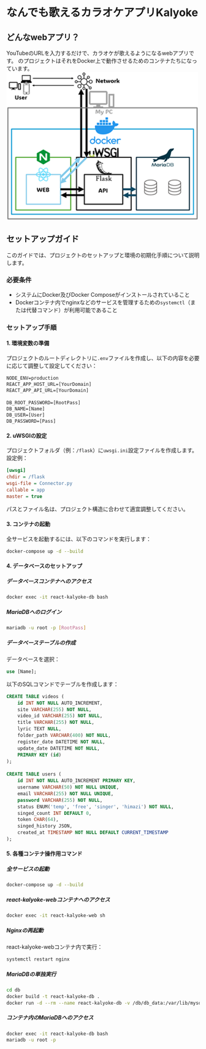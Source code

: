 

# なんでも歌えるカラオケアプリKalyoke
## どんなwebアプリ？

YouTubeのURLを入力するだけで、カラオケが歌えるようになるwebアプリです。
のプロジェクトはそれをDocker上で動作させるためのコンテナたちになっています。
<img src="./SystemGraph.png" alt="システム構成図" width="500">


## セットアップガイド

このガイドでは、プロジェクトのセットアップと環境の初期化手順について説明します。

### 必要条件

- システムにDocker及びDocker Composeがインストールされていること
- Dockerコンテナ内でnginxなどのサービスを管理するための`systemctl`（または代替コマンド）が利用可能であること

### セットアップ手順

#### 1. 環境変数の準備

プロジェクトのルートディレクトリに`.env`ファイルを作成し、以下の内容を必要に応じて調整して設定してください：

```plaintext
NODE_ENV=production
REACT_APP_HOST_URL=[YourDomain]
REACT_APP_API_URL=[YourDomain]

DB_ROOT_PASSWORD=[RootPass]
DB_NAME=[Name]
DB_USER=[User]
DB_PASSWORD=[Pass]
```

#### 2. uWSGIの設定

プロジェクトフォルダ（例：`/flask`）に`uwsgi.ini`設定ファイルを作成します。設定例：

```ini
[uwsgi]
chdir = /flask
wsgi-file = Connector.py
callable = app
master = true
```

パスとファイル名は、プロジェクト構造に合わせて適宜調整してください。

#### 3. コンテナの起動

全サービスを起動するには、以下のコマンドを実行します：

```bash
docker-compose up -d --build
```

#### 4. データベースのセットアップ

##### データベースコンテナへのアクセス
```bash
docker exec -it react-kalyoke-db bash
```

##### MariaDBへのログイン
```bash
mariadb -u root -p [RootPass]
```

##### データベーステーブルの作成

データベースを選択：
```sql
use [Name];
```

以下のSQLコマンドでテーブルを作成します：

```sql
CREATE TABLE videos (
    id INT NOT NULL AUTO_INCREMENT,
    site VARCHAR(255) NOT NULL,
    video_id VARCHAR(255) NOT NULL,
    title VARCHAR(255) NOT NULL,
    lyric TEXT NULL,
    folder_path VARCHAR(400) NOT NULL,
    register_date DATETIME NOT NULL,
    update_date DATETIME NOT NULL,
    PRIMARY KEY (id)
);

CREATE TABLE users (
    id INT NOT NULL AUTO_INCREMENT PRIMARY KEY,
    username VARCHAR(50) NOT NULL UNIQUE,
    email VARCHAR(255) NOT NULL UNIQUE,
    password VARCHAR(255) NOT NULL,
    status ENUM('temp', 'free', 'singer', 'himazi') NOT NULL,
    singed_count INT DEFAULT 0,
    token CHAR(64),
    singed_history JSON,
    created_at TIMESTAMP NOT NULL DEFAULT CURRENT_TIMESTAMP
);
```

#### 5. 各種コンテナ操作用コマンド

##### 全サービスの起動
```bash
docker-compose up -d --build
```

##### react-kalyoke-webコンテナへのアクセス
```bash
docker exec -it react-kalyoke-web sh
```

##### Nginxの再起動
react-kalyoke-webコンテナ内で実行：
```bash
systemctl restart nginx
```

##### MariaDBの単独実行
```bash
cd db
docker build -t react-kalyoke-db .
docker run -d --rm --name react-kalyoke-db -v /db/db_data:/var/lib/mysql -p 3306:3306 react-kalyoke-db
```

##### コンテナ内のMariaDBへのアクセス
```bash
docker exec -it react-kalyoke-db bash
mariadb -u root -p
```